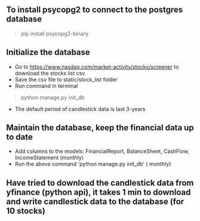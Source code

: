 ## To install psycopg2 to connect to the postgres database
> pip install psycopg2-binary

## Initialize the database
- Go to https://www.nasdaq.com/market-activity/stocks/screener to download the stocks list csv
- Save the csv file to static/stock_list folder
- Run command in terminal
> python manage.py init_db
- The default period of candlestick data is last 3-years

## Maintain the database, keep the financial data up to date
- Add columns to the models: FinancialReport, BalanceSheet, CashFlow, IncomeStatement (monthly)
- Run the above command 'python manage.py init_db' ( monthly)

## Have tried to download the candlestick data from yfinance (python api), it takes 1 min to download and write candlestick data to the database (for 10 stocks)